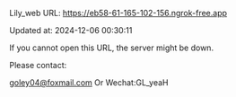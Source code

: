 Lily_web URL: https://eb58-61-165-102-156.ngrok-free.app

Updated at: 2024-12-06 00:30:11

If you cannot open this URL, the server might be down.

Please contact: 

goley04@foxmail.com Or Wechat:GL_yeaH